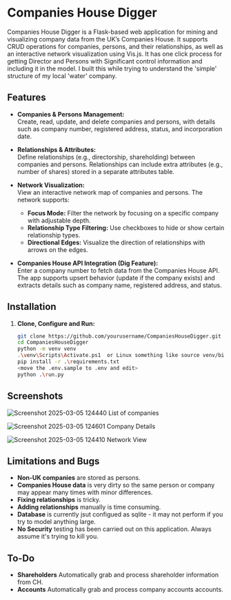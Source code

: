 # Companies House Digger

Companies House Digger is a Flask-based web application for mining and visualizing company data from the UK’s Companies House. It supports CRUD operations for companies, persons, and their relationships, as well as an interactive network visualization using Vis.js.  It has one click process for getting Director and Persons with Significant control information and including it in the model.  I built this while trying to understand the 'simple' structure of my local 'water' company.

## Features

- **Companies & Persons Management:**  
  Create, read, update, and delete companies and persons, with details such as company number, registered address, status, and incorporation date.

- **Relationships & Attributes:**  
  Define relationships (e.g., directorship, shareholding) between companies and persons. Relationships can include extra attributes (e.g., number of shares) stored in a separate attributes table.

- **Network Visualization:**  
  View an interactive network map of companies and persons. The network supports:
  - **Focus Mode:** Filter the network by focusing on a specific company with adjustable depth.
  - **Relationship Type Filtering:** Use checkboxes to hide or show certain relationship types.
  - **Directional Edges:** Visualize the direction of relationships with arrows on the edges.

- **Companies House API Integration (Dig Feature):**  
  Enter a company number to fetch data from the Companies House API. The app supports upsert behavior (update if the company exists) and extracts details such as company name, registered address, and status.

## Installation

1. **Clone, Configure and Run:**

   ```bash
   git clone https://github.com/yourusername/CompaniesHouseDigger.git
   cd CompaniesHouseDigger
   python -m venv venv
   .\venv\Scripts\Activate.ps1  or Linux something like source venv/bin/activate
   pip install -r .\requirements.txt
   <move the .env.sample to .env and edit>
   python .\run.py

## Screenshots

![Screenshot 2025-03-05 124440](https://github.com/user-attachments/assets/f077a60b-b810-4cc0-859a-b23d94b6c82e)
List of companies

![Screenshot 2025-03-05 124601](https://github.com/user-attachments/assets/850f68dd-8499-4b03-8620-97b5dadeb866)
Company Details

![Screenshot 2025-03-05 124410](https://github.com/user-attachments/assets/d32decc6-4c8d-4e39-b147-0db0e31745da)
Network View

## Limitations and Bugs
  - **Non-UK companies** are stored as persons.
  - **Companies House data** is very dirty so the same person or company may appear many times with minor differences.
  - **Fixing relationships** is tricky.
  - **Adding relationships** manually is time consuming.
  - **Database** is currently jsut configued as sqlite - it may not perform if you try to model anything large.
  - **No Security** testing has been carried out on this application.  Always assume it's trying to kill you.
 
## To-Do
  - **Shareholders** Automatically grab and process shareholder information from CH.
  - **Accounts** Automatically grab and process company accounts accounts.
